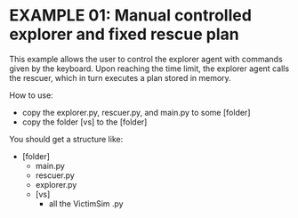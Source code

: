# EXAMPLE 01: Manual controlled explorer and fixed rescue plan
This example allows the user to control the explorer agent with commands given by the keyboard. Upon reaching the time limit, the explorer agent calls the rescuer, which in turn executes a plan stored in memory.

How to use:
- copy the explorer.py, rescuer.py, and main.py to some [folder]
- copy the folder [vs] to the [folder]

You should get a structure like:

+ [folder]
   + main.py
   + rescuer.py
   + explorer.py
   + [vs]
      + all the VictimSim .py
